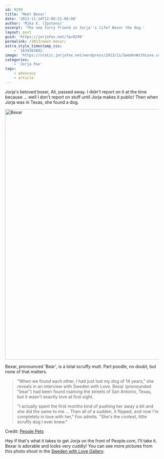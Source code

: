 ```yaml
---
id: 9299
title: 'Meet Bexar'
date: '2013-11-14T12:00:21-08:00'
author: 'Mika E. (Ipstenu)'
excerpt: 'The new furry friend in Jorja''s life? Bexar the dog.'
layout: post
guid: 'https://jorjafox.net/?p=9299'
permalink: /2013/meet-bexar/
astra_style_timestamp_css:
    - '1634363801'
image: 'https://static.jorjafox.net/wordpress/2013/11/SwedenWithLove.com_elizabeth-messina_013a.jpg'
categories:
    - 'Jorja Fox'
tags:
    - advocacy
    - article
---
```


Jorja's beloved boxer, Ali, passed away. I didn't report on it at the time because ... well I don't report on stuff until Jorja makes it public! Then when Jorja was in Texas, she found a dog.

<img class="aligncenter size-full wp-image-9300" alt="Bexar " src="//static.jorjafox.net/wordpress/2013/11/SwedenWithLove.com_elizabeth-messina_013a.jpg" width="600" height="819" />

Bexar, pronounced 'Bear', is a total scruffy mutt. Part poodle, no doubt, but none of that matters.
<blockquote>"When we found each other, I had just lost my dog of 14 years," she reveals in an interview with Sweden with Love. Bexar (pronounded "bear") had been found roaming the streets of San Antonio, Texas, but it wasn't exactly love at first sight.

"I actually spent the first months kind of pushing her away a bit and she did the same to me … Then all of a sudden, it flipped, and now I'm completely in love with her," Fox admits. "She's the coolest, little scruffy dog I ever knew."</blockquote>
Credit: <a href="http://www.peoplepets.com/people/pets/article/0,,20754984,00.html">People Pets</a>

Hey if that's what it takes to get Jorja on the front of People.com, I'll take it. Bexar is adorable and looks very cuddly! You can see more pictures from this photo shoot in the <a href="https://jorjafox.net/gallery/media/online/20131113-swedenwithlove/">Sweden with Love Gallery</a>.